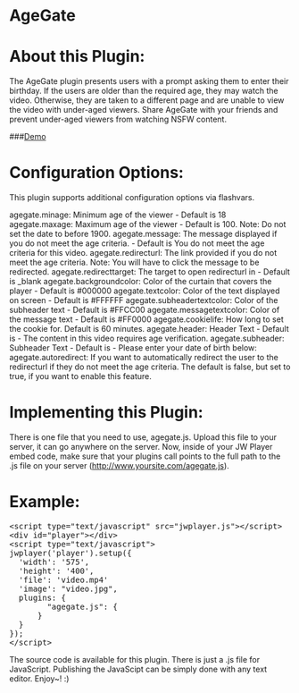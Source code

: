 AgeGate
==========

About this Plugin:
==========

The AgeGate plugin presents users with a prompt asking them to enter their birthday. If the users are older than the required age, they may watch the video. Otherwise, they are taken to a different page and are unable to view the video with under-aged viewers. Share AgeGate with your friends and prevent under-aged viewers from watching NSFW content.

###[Demo](http://www.pluginsbyethan.com/github/agegate.html)

Configuration Options:
==========

This plugin supports additional configuration options via flashvars.

agegate.minage: Minimum age of the viewer - Default is 18
agegate.maxage: Maximum age of the viewer - Default is 100. Note: Do not set the date to before 1900.
agegate.message: The message displayed if you do not meet the age criteria. - Default is You do not meet the age criteria for this video.
agegate.redirecturl: The link provided if you do not meet the age criteria. Note: You will have to click the message to be redirected.
agegate.redirecttarget: The target to open redirecturl in - Default is _blank
agegate.backgroundcolor: Color of the curtain that covers the player - Default is #000000
agegate.textcolor: Color of the text displayed on screen - Default is #FFFFFF
agegate.subheadertextcolor: Color of the subheader text - Default is #FFCC00
agegate.messagetextcolor: Color of the message text - Default is #FF0000
agegate.cookielife: How long to set the cookie for. Default is 60 minutes.
agegate.header: Header Text - Default is - The content in this video requires age verification.
agegate.subheader: Subheader Text - Default is - Please enter your date of birth below:
agegate.autoredirect: If you want to automatically redirect the user to the redirecturl if they do not meet the age criteria. The default is false, but set to true, if you want to enable this feature.

Implementing this Plugin:
==========

There is one file that you need to use, agegate.js. Upload this file to your server, it can go anywhere on the server. Now, inside of your JW Player embed code, make sure that your plugins call points to the full path to the .js file on your server (http://www.yoursite.com/agegate.js).

Example:
==========

<pre>
&lt;script type=&quot;text/javascript&quot; src=&quot;jwplayer.js&quot;&gt;&lt;/script&gt;
&lt;div id=&quot;player&quot;&gt;&lt;/div&gt;
&lt;script type=&quot;text/javascript&quot;&gt;
jwplayer('player').setup({
&nbsp;&nbsp;'width': '575',
&nbsp;&nbsp;'height': '400',
&nbsp;&nbsp;'file': 'video.mp4'
&nbsp;&nbsp;'image': &quot;video.jpg&quot;,
&nbsp;&nbsp;plugins: {
	&nbsp;&nbsp;&nbsp;&nbsp;&quot;agegate.js&quot;: {
	&nbsp;&nbsp;}
&nbsp;&nbsp;}
});
&lt;/script&gt;
</pre>

The source code is available for this plugin. There is just a .js file for JavaScript. Publishing the JavaScipt can be simply done with any text editor. Enjoy~! :)